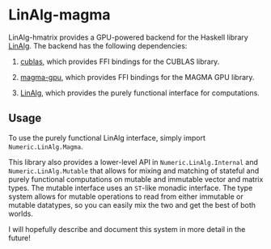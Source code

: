 LinAlg-magma
============

LinAlg-hmatrix provides a GPU-powered backend for the Haskell library
[LinAlg](https://github.com/bmsherman/LinAlg/). The backend has the
following dependencies:

1. [cublas](https://github.com/bmsherman/cublas), which provides FFI
bindings for the CUBLAS library.

2. [magma-gpu](https://github.com/bmsherman/magma-gpu), which provides FFI
bindings for the MAGMA GPU library.

3. [LinAlg](https://github.com/bmsherman/LinAlg/), which provides the
purely functional interface for computations.

Usage
-----

To use the purely functional LinAlg interface, simply 
import `Numeric.LinAlg.Magma`.

This library also provides a lower-level API in `Numeric.LinAlg.Internal`
and `Numeric.LinAlg.Mutable` that allows for mixing and
matching of stateful and purely functional computations on mutable and
immutable vector and matrix types. The mutable interface uses an `ST`-like
monadic interface. The type system allows for mutable operations to read
from either immutable or mutable datatypes, so you can easily mix the two
and get the best of both worlds.

I will hopefully describe and document this system in more detail in the
future!
